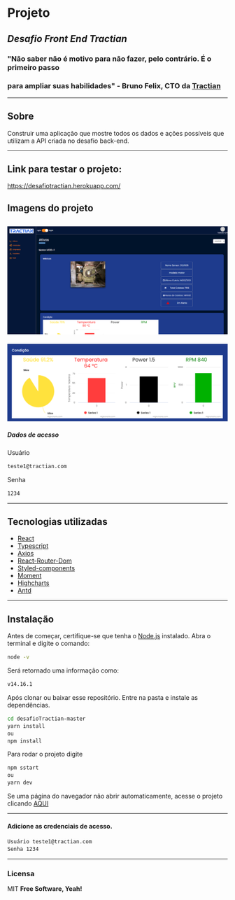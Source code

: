 # Projeto
## _Desafio Front End Tractian_

### "Não saber não é motivo para não fazer, pelo contrário. É o primeiro passo 
### para ampliar suas habilidades" - Bruno Felix, CTO da [Tractian](https://tractian.com/)
---
## Sobre
Construir uma aplicação que mostre todos os dados e ações possíveis que utilizam a API criada no desafio back-end.

---
## Link para testar o projeto: 
https://desafiotractian.herokuapp.com/

## Imagens do projeto
![Print](image1.png)
---
![Print](image2.png)


##### Dados de acesso
Usuário
```sh
teste1@tractian.com
```
Senha
```sh
1234
```


---

## Tecnologias utilizadas
 - [React](https://reactjs.org/) 
 - [Typescript](https://www.typescriptlang.org/)
 - [Axios](https://github.com/axios/axios)
 - [React-Router-Dom](https://reactrouter.com/web/guides/quick-start)
 -  [Styled-components](https://styled-components.com/)
 - [Moment](https://momentjs.com/)
 -  [Highcharts](https://www.highcharts.com/) 
-  [Antd](https://ant.design/docs/react/introduce) 

---

## Instalação

Antes de começar, certifique-se que tenha o [Node.js](https://nodejs.org/en/) instalado. Abra o terminal e digite o comando:
```sh
node -v
```
Será retornado uma informação como:
```sh
v14.16.1
```


Após clonar ou baixar esse repositório.
Entre na pasta e instale as dependências. 

```sh
cd desafioTractian-master
yarn install
ou
npm install 
```

Para rodar o projeto digite 
```sh
npm sstart
ou
yarn dev
```
 Se uma página do navegador não abrir automaticamente, acesse o projeto clicando  [AQUI](http://localhost:3000/)

---
#### Adicione as credenciais de acesso.
```sh
Usuário teste1@tractian.com
Senha 1234

```

---

### Licensa
MIT
**Free Software, Yeah!**
